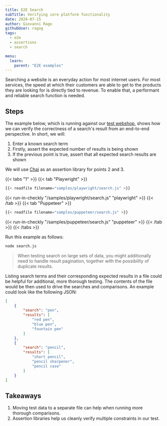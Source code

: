 ```yaml
---
title: E2E Search
subTitle: Verifying core platform functionality
date: 2020-07-15
author: Giovanni Rago
githubUser: ragog
tags:
  - e2e
  - assertions
  - search

menu:
  learn:
    parent: "E2E examples"
---
```


Searching a website is an everyday action for most internet users. For most services, the speed at which their customers are able to get to the products they are looking for is directly tied to revenue. To enable that, a performant and reliable search function is needed.

<!-- more -->

## Steps

The example below, which is running against our [test webshop](https://danube-webshop.herokuapp.com/), shows how we can verify the correctness of a search's result from an end-to-end perspective. In short, we will:
1. Enter a known search term
2. Firstly, assert the expected number of results is being shown
3. If the previous point is true, assert that all expected search results are shown

We will use [Chai](https://www.chaijs.com/api/assert/) as an assertion library for points 2 and 3.

{{< tabs "1" >}}
{{< tab "Playwright" >}}
```js
{{< readfile filename="samples/playwright/search.js" >}}
```
{{< run-in-checkly "/samples/playwright/search.js" "playwright"  >}}
{{< /tab >}}
{{< tab "Puppeteer" >}}
```js
{{< readfile filename="samples/puppeteer/search.js" >}}
```
{{< run-in-checkly "/samples/puppeteer/search.js" "puppeteer"  >}}
{{< /tab >}}
{{< /tabs >}}

Run this example as follows:

```sh
node search.js
```

> When testing search on large sets of data, you might additionally need to handle result pagination, together with the possibility of duplicate results.

Listing search terms and their corresponding expected results in a file could be helpful for additional, more thorough testing. The contents of the file would be then used to drive the searches and comparisons. An example could look like the following JSON:

```json
[
    {
        "search": "pen",
        "results": [
            "red pen",
            "blue pen",
            "fountain pen"
        ]
    },
    {
        "search": "pencil",
        "results": [
            "short pencil",
            "pencil sharpener",
            "pencil case"
        ]
    }
]
```

## Takeaways

1. Moving test data to a separate file can help when running more thorough comparisons.
2. Assertion libraries help us cleanly verify multiple constraints in our test.
